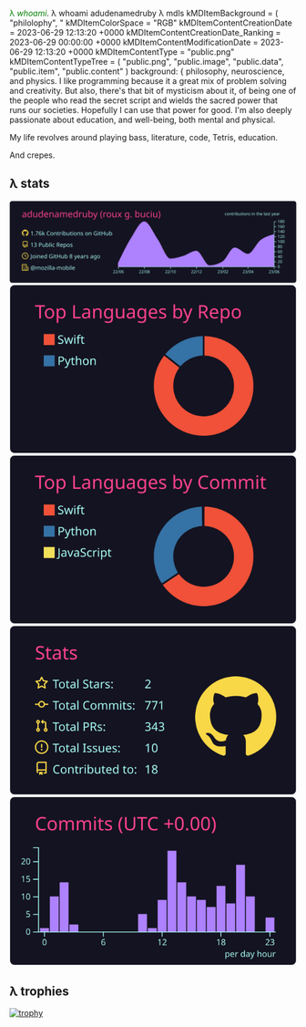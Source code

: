 <span style="color:green">λ *whoami*</span>.
λ whoami
adudenamedruby
λ mdls
kMDItemBackground                  = (
    "philolophy",
    "
kMDItemColorSpace                  = "RGB"
kMDItemContentCreationDate         = 2023-06-29 12:13:20 +0000
kMDItemContentCreationDate_Ranking = 2023-06-29 00:00:00 +0000
kMDItemContentModificationDate     = 2023-06-29 12:13:20 +0000
kMDItemContentType                 = "public.png"
kMDItemContentTypeTree             = (
    "public.png",
    "public.image",
    "public.data",
    "public.item",
    "public.content"
)
background: { philosophy, neuroscience, and physics. I like programming because it a great mix of problem solving and creativity. But also, there's that bit of mysticism about it, of being one of the people who read the secret script and wields the sacred power that runs our societies. Hopefully I can use that power for good. I'm also deeply passionate about education, and well-being, both mental and physical.

My life revolves around playing bass, literature, code, Tetris, education.

And crepes.

## λ stats

![](https://raw.githubusercontent.com/adudenamedruby/profile-cards/master/profile-summary-card-output/radical/0-profile-details.svg)
![](https://raw.githubusercontent.com/adudenamedruby/profile-cards/master/profile-summary-card-output/radical/1-repos-per-language.svg)
![](https://raw.githubusercontent.com/adudenamedruby/profile-cards/master/profile-summary-card-output/radical/2-most-commit-language.svg)
![](https://raw.githubusercontent.com/adudenamedruby/profile-cards/master/profile-summary-card-output/radical/3-stats.svg)
![](https://raw.githubusercontent.com/adudenamedruby/profile-cards/master/profile-summary-card-output/radical/4-productive-time.svg)

## λ trophies

[![trophy](https://github-profile-trophy.vercel.app/?username=ryo-ma&row=2&column=4&theme=radical&margin-w=10&margin-h=10)](https://github.com/ryo-ma/github-profile-trophy)


</div>
<!--
[![Top Langs](https://github-readme-stats.vercel.app/api/top-langs/?username=adudenamedruby&layout=compact&theme=radical)](https://github.com/adudenamedruby/github-readme-stats)
[![trophy](https://github-profile-trophy.vercel.app/?username=ryo-ma&theme=dracula&margin-w=10&margin-h=10)](https://github.com/ryo-ma/github-profile-trophy)
![adudenamedruby's GitHub stats](https://github-readme-stats.vercel.app/api?username=adudenamedruby&theme=dracula&show_icons=true&include_all_commits=true)
[![GitHub Streak](https://streak-stats.demolab.com/?user=adudenamedruby&theme=dracula)](https://git.io/streak-stats)
**adudenamedruby/adudenamedruby** is a ✨ _special_ ✨ repository because its `README.md` (this file) appears on your GitHub profile.

Here are some ideas to get you started:

- 🔭 I’m currently working on ...
- 🌱 I’m currently learning ...
- 👯 I’m looking to collaborate on ...
- 🤔 I’m looking for help with ...
- 💬 Ask me about ...
- 📫 How to reach me: ...
- 😄 Pronouns: ...
- ⚡ Fun fact: ...
-->
